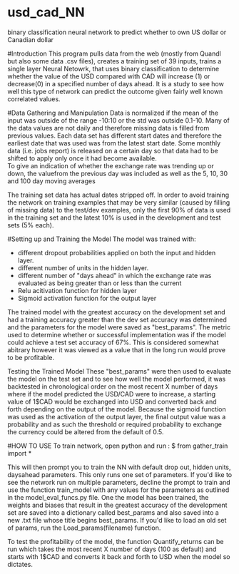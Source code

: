 # usd_cad_NN
binary classification neural network to predict whether to own US dollar or Canadian dollar

#Introduction
This program pulls data from the web (mostly from Quandl but also some data .csv files), creates a training set of 39 inputs, trains a single layer Neural Netowrk, that uses binary classification to determine whether the value of the USD compared with CAD will increase (1) or decrease(0) in a specified number of days ahead.
It is a study to see how well this type of network can predict the outcome given fairly well known correlated values.

#Data Gathering and Manipulation
Data is normalized if the mean of the input was outside of the range -10:10 or the std was outside 0.1-10.
Many of the data values are not daily and therefore missing data is filled from previous values.
Each data set has different start dates and therefore the earliest date that was used was from the latest start date.
Some monthly data (i.e. jobs report) is released on a certain day so that data had to be shifted to apply only once it had become available.  
To give an indication of whether the exchange rate was trending up or down, the valuefrom the previous day was included as well as the 5, 10, 30 and 100 day moving averages

The training set data has actual dates stripped off.
In order to avoid training the network on training examples that may be very similar (caused by filling of missing data) to the test/dev examples, only the first 90% of data is used in the training set and the latest 10% is used in the development and test sets (5% each). 

#Setting up and Training the Model
The model was trained with:
  - different dropout probabilities applied on both the input and hidden layer. 
  - different number of units in the hidden layer.
  - different number of "days ahead" in which the exchange rate was evaluated as being greater than or less than the current
  - Relu acitivation function for hidden layer
  - Sigmoid activation function for the output layer

The trained model with the greatest accuracy on the development set and had a training accuracy greater than the dev set accuracy was determined and the parameters for the model were saved as "best_params".
The metric used to determine whether or successful implementation was if the model could achieve a test set accuracy of 67%. This is considered somewhat abitrary however it was viewed as a value that in the long run would prove to be profitable.

Testing the Trained Model
These "best_params" were then used to evaluate the model on the test set and to see how well the model performed, it was backtested in chronological order on the most recent X number of days where if the model predicted the USD/CAD were to increase, a starting value of 1$CAD would be exchanged into USD and converted back and forth depending on the output of the model. 
Because the sigmoid function was used as the activation of the output layer, the final output value was a probability and as such the threshold or required probability to exchange the currency could be altered from the default of 0.5.

#HOW TO USE
To train network, open python and run :
$ from gather_train import *

This will then prompt you to train the NN with default drop out, hidden units, daysahead parameters. This only runs one set of parameters. If you'd like to see the network run on multiple parameters, decline the prompt to train and use the function train_model with any values for the parameters as outlined in the model_eval_funcs.py file. One the model has been trained, the weights and biases that result in the greatest accuracy of the development set are saved into a dictionary called best_params and also saved into a new .txt file whose title begins best_params. If you'd like to load an old set of params, run the Load_params(filename) function.

To test the profitability of the model, the function Quantify_returns can be run which takes the most recent X number of days (100 as default) and starts with 1$CAD and converts it back and forth to USD when the model so dictates.

